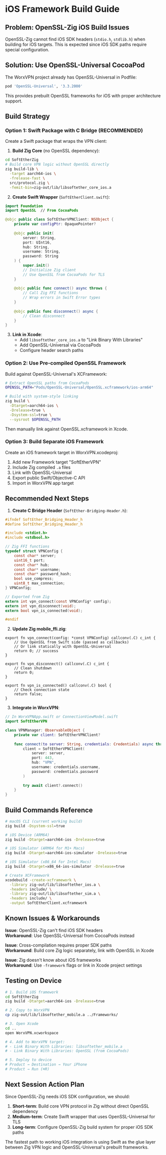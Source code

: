# iOS Framework Build Guide

## Problem: OpenSSL-Zig iOS Build Issues

OpenSSL-Zig cannot find iOS SDK headers (`stdio.h`, `stdlib.h`) when building for iOS targets. This is expected since iOS SDK paths require special configuration.

## Solution: Use OpenSSL-Universal CocoaPod

The WorxVPN project already has OpenSSL-Universal in Podfile:
```ruby
pod 'OpenSSL-Universal', '3.3.2000'
```

This provides prebuilt OpenSSL frameworks for iOS with proper architecture support.

## Build Strategy

### Option 1: Swift Package with C Bridge (RECOMMENDED)

Create a Swift package that wraps the VPN client:

1. **Build Zig Core** (no OpenSSL dependency):
```bash
cd SoftEtherZig
# Build core VPN logic without OpenSSL directly
zig build-lib \
  -target aarch64-ios \
  -frelease-fast \
  src/protocol.zig \
  -femit-bin=zig-out/lib/libsoftether_core_ios.a
```

2. **Create Swift Wrapper** (`SoftEtherClient.swift`):
```swift
import Foundation
import OpenSSL  // From CocoaPods

@objc public class SoftEtherVPNClient: NSObject {
    private var configPtr: OpaquePointer?
    
    @objc public init(
        server: String,
        port: UInt16,
        hub: String,
        username: String,
        password: String
    ) {
        super.init()
        // Initialize Zig client
        // Use OpenSSL from CocoaPods for TLS
    }
    
    @objc public func connect() async throws {
        // Call Zig FFI functions
        // Wrap errors in Swift Error types
    }
    
    @objc public func disconnect() async {
        // Clean disconnect
    }
}
```

3. **Link in Xcode**:
   - Add `libsoftether_core_ios.a` to "Link Binary With Libraries"
   - Add OpenSSL-Universal via CocoaPods
   - Configure header search paths

### Option 2: Use Pre-compiled OpenSSL Framework

Build against OpenSSL-Universal's XCFramework:

```bash
# Extract OpenSSL paths from CocoaPods
OPENSSL_PATH="Pods/OpenSSL-Universal/OpenSSL.xcframework/ios-arm64"

# Build with system-style linking
zig build \
  -Dtarget=aarch64-ios \
  -Drelease=true \
  -Dsystem-ssl=true \
  --sysroot $OPENSSL_PATH
```

Then manually link against OpenSSL.xcframework in Xcode.

### Option 3: Build Separate iOS Framework

Create an iOS framework target in WorxVPN.xcodeproj:

1. Add new Framework target "SoftEtherVPN"
2. Include Zig compiled `.a` files
3. Link with OpenSSL-Universal
4. Export public Swift/Objective-C API
5. Import in WorxVPN app target

## Recommended Next Steps

1. **Create C Bridge Header** (`SoftEther-Bridging-Header.h`):
```c
#ifndef SoftEther_Bridging_Header_h
#define SoftEther_Bridging_Header_h

#include <stdint.h>
#include <stdbool.h>

// Zig FFI functions
typedef struct VPNConfig {
    const char* server;
    uint16_t port;
    const char* hub;
    const char* username;
    const char* password_hash;
    bool use_compress;
    uint8_t max_connection;
} VPNConfig;

// Exported from Zig
extern int vpn_connect(const VPNConfig* config);
extern int vpn_disconnect(void);
extern bool vpn_is_connected(void);

#endif
```

2. **Update Zig mobile_ffi.zig**:
```zig
export fn vpn_connect(config: *const VPNConfig) callconv(.C) c_int {
    // Use OpenSSL from Swift side (passed as callbacks)
    // Or link statically with OpenSSL-Universal
    return 0; // success
}

export fn vpn_disconnect() callconv(.C) c_int {
    // Clean shutdown
    return 0;
}

export fn vpn_is_connected() callconv(.C) bool {
    // Check connection state
    return false;
}
```

3. **Integrate in WorxVPN**:
```swift
// In WorxVPNApp.swift or ConnectionViewModel.swift
import SoftEtherVPN

class VPNManager: ObservableObject {
    private var client: SoftEtherVPNClient?
    
    func connect(to server: String, credentials: Credentials) async throws {
        client = SoftEtherVPNClient(
            server: server,
            port: 443,
            hub: "VPN",
            username: credentials.username,
            password: credentials.password
        )
        
        try await client?.connect()
    }
}
```

## Build Commands Reference

```bash
# macOS CLI (current working build)
zig build -Dsystem-ssl=true

# iOS Device (ARM64)
zig build -Dtarget=aarch64-ios -Drelease=true

# iOS Simulator (ARM64 for M1+ Macs)
zig build -Dtarget=aarch64-ios-simulator -Drelease=true

# iOS Simulator (x86_64 for Intel Macs)
zig build -Dtarget=x86_64-ios-simulator -Drelease=true

# Create XCFramework
xcodebuild -create-xcframework \
  -library zig-out/lib/libsoftether_ios.a \
  -headers include/ \
  -library zig-out/lib/libsoftether_sim.a \
  -headers include/ \
  -output SoftEtherClient.xcframework
```

## Known Issues & Workarounds

**Issue**: OpenSSL-Zig can't find iOS SDK headers  
**Workaround**: Use OpenSSL-Universal from CocoaPods instead

**Issue**: Cross-compilation requires proper SDK paths  
**Workaround**: Build core Zig logic separately, link with OpenSSL in Xcode

**Issue**: Zig doesn't know about iOS frameworks  
**Workaround**: Use `-framework` flags or link in Xcode project settings

## Testing on Device

```bash
# 1. Build iOS framework
cd SoftEtherZig
zig build -Dtarget=aarch64-ios -Drelease=true

# 2. Copy to WorxVPN
cp zig-out/lib/libsoftether_mobile.a ../Frameworks/

# 3. Open Xcode
cd ..
open WorxVPN.xcworkspace

# 4. Add to WorxVPN target:
# - Link Binary With Libraries: libsoftether_mobile.a
# - Link Binary With Libraries: OpenSSL (from CocoaPods)

# 5. Deploy to device
# Product → Destination → Your iPhone
# Product → Run (⌘R)
```

## Next Session Action Plan

Since OpenSSL-Zig needs iOS SDK configuration, we should:

1. **Short-term**: Build core VPN protocol in Zig without direct OpenSSL dependency
2. **Medium-term**: Create Swift wrapper that uses OpenSSL-Universal for TLS
3. **Long-term**: Configure OpenSSL-Zig build system for proper iOS SDK paths

The fastest path to working iOS integration is using Swift as the glue layer between Zig VPN logic and OpenSSL-Universal's prebuilt frameworks.
